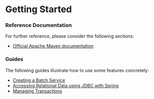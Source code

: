 # Getting Started

### Reference Documentation
For further reference, please consider the following sections:

* [Official Apache Maven documentation](https://maven.apache.org/guides/index.html)

### Guides
The following guides illustrate how to use some features concretely:

* [Creating a Batch Service](https://spring.io/guides/gs/batch-processing/)
* [Accessing Relational Data using JDBC with Spring](https://spring.io/guides/gs/relational-data-access/)
* [Managing Transactions](https://spring.io/guides/gs/managing-transactions/)

